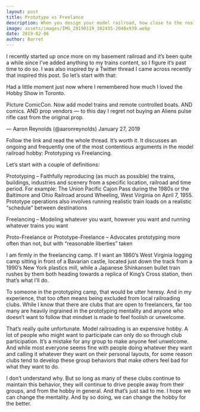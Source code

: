 ```yaml
---
layout: post
title: Prototype vs Freelance
description: When you design your model railroad, how close to the real world should you make it?
image: assets/images/IMG_20190119_102435-2048x939.webp
date: 2019-02-06
author: Barret
---
```


I recently started up once more on my basement railroad and it’s been quite a while since I’ve added anything to my trains content, so I figure it’s past time to do so. I was also inspired by a Twitter thread I came across recently that inspired this post. So let’s start with that:

Had a little moment just now where I remembered how much I loved the Hobby Show in Toronto.

Picture ComicCon. Now add model trains and remote controlled boats. AND comics. AND prop vendors — to this day I regret not buying an Aliens pulse rifle cast from the original prop.

— Aaron Reynolds (@aaronreynolds) January 27, 2019

Follow the link and read the whole thread. It’s worth it. It discusses an ongoing and frequently one of the most contentious arguments in the model railroad hobby: Prototyping vs Freelancing.

Let’s start with a couple of definitions:

Prototyping – Faithfully reproducing (as much as possible) the trains, buildings, industries and scenery from a specific location, railroad and time period. For example: The Union Pacific Cajon Pass during the 1980s or the Baltimore and Ohio Railroad around Wheeling, West Virginia on April 7, 1955. Prototype operations also involves running realistic train loads on a realistic “schedule” between destinations

Freelancing – Modeling whatever you want, however you want and running whatever trains you want

Proto-Freelance or Prototype-Freelance – Advocates prototyping more often than not, but with “reasonable liberties” taken

I am firmly in the freelancing camp. If I want an 1860’s West Virginia logging camp sitting in front of a Bavarian castle, located just down the track from a 1990’s New York plastics mill, while a Japanese Shinkansen bullet train rushes by them both heading towards a replica of King’s Cross station, then that’s what I’ll do.

To someone in the prototyping camp, that would be utter heresy. And in my experience, that too often means being excluded from local railroading clubs. While I know that there are clubs that are open to freelancers, far too many are heavily ingrained in the prototyping mentality and anyone who doesn’t want to follow that mindset is made to feel foolish or unwelcome.

That’s really quite unfortunate. Model railroading is an expensive hobby. A lot of people who might want to participate can only do so through club participation. It’s a mistake for any group to make anyone feel unwelcome. And while most everyone seems fine with people doing whatever they want and calling it whatever they want on their personal layouts, for some reason clubs tend to develop these group behaviors that make others feel bad for what they want to do.

I don’t understand why. But so long as many of these clubs continue to maintain this behavior, they will continue to drive people away from their groups, and from the hobby in general. And that’s just sad to me. I hope we can change the mentality. And by so doing, we can change the hobby for the better.